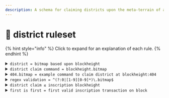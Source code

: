 ```yaml
---
description: A schema for claiming districts upon the meta-terrain of a Bitcoin Block.
---
```


# 📃 district ruleset

{% hint style="info" %}
Click to expand for an explanation of each rule.
{% endhint %}

<details>

<summary><code>district = bitmap based upon blockheight</code></summary>

Bitcoins on-chain activity creates a natural meta-terrain made up of Blocks across spacetime, backed up and served immutably by each and every Bitcoin Node and Miner. By invoking the law of equivalence, a valid District takes on the traits of the block referenced by the blockheight number.

</details>

<details>

<summary><code>district claim command = blockheight.bitmap</code></summary>

To make a claim on a block, a text inscription must be made using Ordinals Theory. The inscription must contain the blockheight (based on sequential order of blocks on the chain, starting from 0), followed by .bitmap, as above. This is considered a District Claim. However, it is only verified as a valid .bitmap if it satisfies the full ruleset.

</details>

<details>

<summary><code>404.bitmap = example command to claim district at blockheight:404</code></summary>

This example demonstrates how you would claim district 404, based upon blockheight 404.

</details>

<details>

<summary><code>regex validation = ^(?:0|[1-9][0-9]*)\.bitmap$</code></summary>

This regular expression denotes the accepted characters usable according to the standard for claiming bitmap districts. It simply means use sequential numbers only, followed by .bitmap. The only valid bitmap number beginning with 0 is 0.

</details>

<details>

<summary><code>district claim ≤ inscription blockheight</code></summary>

The district being claimed must be equal to, or lower than the blockheight of the inscsription itself. This simply means, the block must exist at the time of the claim to be considered.

</details>

<details>

<summary><code>first is first = first valid inscription transaction on block</code></summary>

If there are multiple bitmap district claims within the same block, the winner is first valid inscription transaction.

</details>
